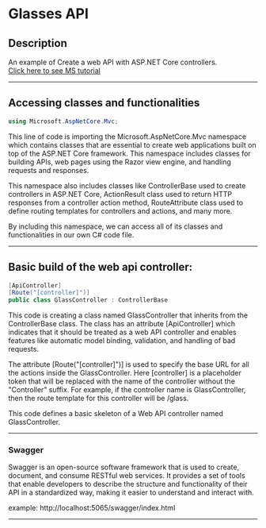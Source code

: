 # Glasses API 

## Description
An example of Create a web API with ASP.NET Core controllers.   
[Click here to see MS tutorial](https://learn.microsoft.com/en-us/training/modules/build-web-api-aspnet-core/) 

---

## Accessing classes and functionalities
```cs
using Microsoft.AspNetCore.Mvc;
```
This line of code is importing the Microsoft.AspNetCore.Mvc namespace which contains classes that are essential to create web applications built on top of the ASP.NET Core framework. This namespace includes classes for building APIs, web pages using the Razor view engine, and handling requests and responses.

This namespace also includes classes like ControllerBase used to create controllers in ASP.NET Core, ActionResult class used to return HTTP responses from a controller action method, RouteAttribute class used to define routing templates for controllers and actions, and many more.

By including this namespace, we can access all of its classes and functionalities in our own C# code file.

---
## Basic build of the web api controller:

```cs
[ApiController]
[Route("[controller]")]
public class GlassController : ControllerBase
```
This code is creating a class named GlassController that inherits from the ControllerBase class. The class has an attribute [ApiController] which indicates that it should be treated as a web API controller and enables features like automatic model binding, validation, and handling of bad requests.

The attribute [Route("[controller]")] is used to specify the base URL for all the actions inside the GlassController. Here [controller] is a placeholder token that will be replaced with the name of the controller without the "Controller" suffix. For example, if the controller name is GlassController, then the route template for this controller will be /glass.

This code defines a basic skeleton of a Web API controller named GlassController.

---

### Swagger
Swagger is an open-source software framework that is used to create, document, and consume RESTful web services. It provides a set of tools that enable developers to describe the structure and functionality of their API in a standardized way, making it easier to understand and interact with.

example: 
http://localhost:5065/swagger/index.html 

---

